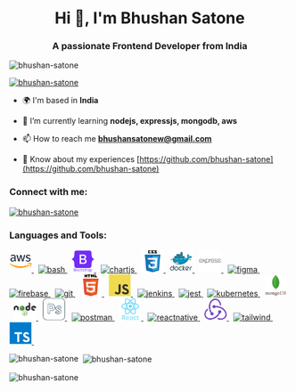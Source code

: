 <h1 align="center">Hi 👋, I'm Bhushan Satone</h1>
<h3 align="center">A passionate Frontend Developer from India</h3>

<p align="left">
  <img src="https://komarev.com/ghpvc/?username=bhushan-satone&label=Profile%20views&color=0e75b6&style=flat" alt="bhushan-satone" />
</p>

<p align="left">
  <a href="https://github.com/ryo-ma/github-profile-trophy">
    <img src="https://github-profile-trophy.vercel.app/?username=bhushan-satone" alt="bhushan-satone" />
  </a>
</p>

- 🌍  I'm based in **India**

- 🌱 I’m currently learning **nodejs, expressjs, mongodb, aws**

- 📫 How to reach me **bhushansatonew@gmail.com**

- 📄 Know about my experiences [https://github.com/bhushan-satone](https://github.com/bhushan-satone)

<h3 align="left">Connect with me:</h3>
<p align="left">
  <a href="https://linkedin.com/in/bhushan-satone" target="blank">
    <img align="center" src="https://raw.githubusercontent.com/rahuldkjain/github-profile-readme-generator/master/src/images/icons/Social/linked-in-alt.svg" alt="bhushan-satone" height="30" width="40" />
  </a>
</p>

<h3 align="left">Languages and Tools:</h3>
<p align="left">
  <a href="https://aws.amazon.com" target="_blank" rel="noreferrer" title='AWS'> 
    <img src="https://raw.githubusercontent.com/devicons/devicon/master/icons/amazonwebservices/amazonwebservices-original-wordmark.svg" alt="aws" width="40" height="40"/>     </a> &nbsp;
  <a href="https://www.gnu.org/software/bash/" target="_blank" rel="noreferrer" title='Bash'>
    <img src="https://www.vectorlogo.zone/logos/gnu_bash/gnu_bash-icon.svg" alt="bash" width="40" height="40"/>
  </a> &nbsp;
  <a href="https://getbootstrap.com" target="_blank" rel="noreferrer" title='Bootstrap'> 
    <img src="https://raw.githubusercontent.com/devicons/devicon/master/icons/bootstrap/bootstrap-plain-wordmark.svg" alt="bootstrap" width="40" height="40"/> 
  </a> &nbsp;
  <a href="https://www.chartjs.org" target="_blank" rel="noreferrer" title='Chart'> 
    <img src="https://www.chartjs.org/media/logo-title.svg" alt="chartjs" width="40" height="40"/> 
  </a> &nbsp;
  <a href="https://www.w3schools.com/css/" target="_blank" rel="noreferrer" title=''> 
    <img src="https://raw.githubusercontent.com/devicons/devicon/master/icons/css3/css3-original-wordmark.svg" alt="css3" width="40" height="40"/> 
  </a> &nbsp;
  <a href="https://www.docker.com/" target="_blank" rel="noreferrer" title='Docker'> 
    <img src="https://raw.githubusercontent.com/devicons/devicon/master/icons/docker/docker-original-wordmark.svg" alt="docker" width="40" height="40"/> 
  </a> &nbsp;
  <a href="https://expressjs.com" target="_blank" rel="noreferrer" title='Express'> 
    <img src="https://raw.githubusercontent.com/devicons/devicon/master/icons/express/express-original-wordmark.svg" alt="express" width="40" height="40"/> 
  </a> &nbsp;
  <a href="https://www.figma.com/" target="_blank" rel="noreferrer" title='Figma'> 
    <img src="https://www.vectorlogo.zone/logos/figma/figma-icon.svg" alt="figma" width="40" height="40"/> 
  </a> &nbsp;
  <a href="https://firebase.google.com/" target="_blank" rel="noreferrer" title='Firebase'> 
    <img src="https://www.vectorlogo.zone/logos/firebase/firebase-icon.svg" alt="firebase" width="40" height="40"/> 
  </a> &nbsp;
  <a href="https://git-scm.com/" target="_blank" rel="noreferrer" title='Git'> 
    <img src="https://www.vectorlogo.zone/logos/git-scm/git-scm-icon.svg" alt="git" width="40" height="40"/> 
  </a> &nbsp;
  <a href="https://www.w3.org/html/" target="_blank" rel="noreferrer" title='HTML'> 
    <img src="https://raw.githubusercontent.com/devicons/devicon/master/icons/html5/html5-original-wordmark.svg" alt="html5" width="40" height="40"/> 
  </a> &nbsp;
  <a href="https://developer.mozilla.org/en-US/docs/Web/JavaScript" target="_blank" rel="noreferrer" title='Javascript'> 
    <img src="https://raw.githubusercontent.com/devicons/devicon/master/icons/javascript/javascript-original.svg" alt="javascript" width="40" height="40"/> 
  </a> &nbsp;
  <a href="https://www.jenkins.io" target="_blank" rel="noreferrer" title='Jenkins'> 
    <img src="https://www.vectorlogo.zone/logos/jenkins/jenkins-icon.svg" alt="jenkins" width="40" height="40"/> 
  </a> &nbsp;
  <a href="https://jestjs.io" target="_blank" rel="noreferrer" title='Jest'> 
    <img src="https://www.vectorlogo.zone/logos/jestjsio/jestjsio-icon.svg" alt="jest" width="40" height="40"/> 
  </a> &nbsp;
  <a href="https://kubernetes.io" target="_blank" rel="noreferrer" title='Kubernetes'> 
    <img src="https://www.vectorlogo.zone/logos/kubernetes/kubernetes-icon.svg" alt="kubernetes" width="40" height="40"/> 
  </a> &nbsp;
  <a href="https://www.mongodb.com/" target="_blank" rel="noreferrer" title='MongoDB'> 
    <img src="https://raw.githubusercontent.com/devicons/devicon/master/icons/mongodb/mongodb-original-wordmark.svg" alt="mongodb" width="40" height="40"/> 
  </a> &nbsp;
  <a href="https://nodejs.org" target="_blank" rel="noreferrer" title='NodeJs'> 
    <img src="https://raw.githubusercontent.com/devicons/devicon/master/icons/nodejs/nodejs-original-wordmark.svg" alt="nodejs" width="40" height="40"/> 
  </a> &nbsp;
  <a href="https://www.photoshop.com/en" target="_blank" rel="noreferrer" title='Photoshop'> 
    <img src="https://raw.githubusercontent.com/devicons/devicon/master/icons/photoshop/photoshop-line.svg" alt="photoshop" width="40" height="40"/> 
  </a> &nbsp;
  <a href="https://postman.com" target="_blank" rel="noreferrer" title='Postman'> 
    <img src="https://www.vectorlogo.zone/logos/getpostman/getpostman-icon.svg" alt="postman" width="40" height="40"/> 
  </a> &nbsp;
  <a href="https://reactjs.org/" target="_blank" rel="noreferrer" titel='React'> 
    <img src="https://raw.githubusercontent.com/devicons/devicon/master/icons/react/react-original-wordmark.svg" alt="react" width="40" height="40"/> 
  </a> &nbsp;
  <a href="https://reactnative.dev/" target="_blank" rel="noreferrer" titel='React Native'> 
    <img src="https://reactnative.dev/img/header_logo.svg" alt="reactnative" width="40" height="40"/> 
  </a> &nbsp;
  <a href="https://redux.js.org" target="_blank" rel="noreferrer" title='Redux'> 
    <img src="https://raw.githubusercontent.com/devicons/devicon/master/icons/redux/redux-original.svg" alt="redux" width="40" height="40"/> 
  </a> &nbsp;
  <a href="https://tailwindcss.com/" target="_blank" rel="noreferrer" title='TailwindCSS'> 
    <img src="https://www.vectorlogo.zone/logos/tailwindcss/tailwindcss-icon.svg" alt="tailwind" width="40" height="40"/> 
  </a> &nbsp;
  <a href="https://www.typescriptlang.org/" target="_blank" rel="noreferrer" title='TypeScript'> 
    <img src="https://raw.githubusercontent.com/devicons/devicon/master/icons/typescript/typescript-original.svg" alt="typescript" width="40" height="40"/> 
  </a> &nbsp;
</p>


<p>
  <img align="left" src="https://github-readme-stats.vercel.app/api/top-langs?username=bhushan-satone&show_icons=true&locale=en&layout=compact" alt="bhushan-satone" />
</p>

<p>
  &nbsp;
  <img align="center" src="https://github-readme-stats.vercel.app/api?username=bhushan-satone&show_icons=true&locale=en" alt="bhushan-satone" />
</p>

<p>
  <img align="center" src="https://github-readme-streak-stats.herokuapp.com/?user=bhushan-satone&" alt="bhushan-satone" />
</p>
